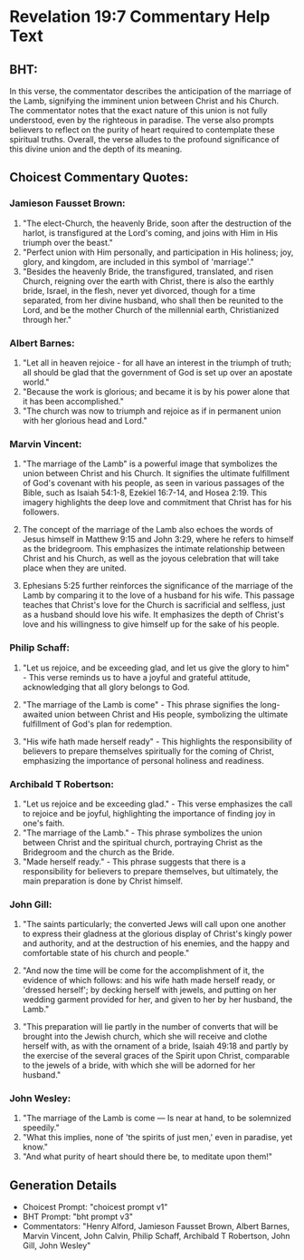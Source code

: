 # Revelation 19:7 Commentary Help Text

## BHT:
In this verse, the commentator describes the anticipation of the marriage of the Lamb, signifying the imminent union between Christ and his Church. The commentator notes that the exact nature of this union is not fully understood, even by the righteous in paradise. The verse also prompts believers to reflect on the purity of heart required to contemplate these spiritual truths. Overall, the verse alludes to the profound significance of this divine union and the depth of its meaning.

## Choicest Commentary Quotes:
### Jamieson Fausset Brown:
1. "The elect-Church, the heavenly Bride, soon after the destruction of the harlot, is transfigured at the Lord's coming, and joins with Him in His triumph over the beast."
2. "Perfect union with Him personally, and participation in His holiness; joy, glory, and kingdom, are included in this symbol of 'marriage'."
3. "Besides the heavenly Bride, the transfigured, translated, and risen Church, reigning over the earth with Christ, there is also the earthly bride, Israel, in the flesh, never yet divorced, though for a time separated, from her divine husband, who shall then be reunited to the Lord, and be the mother Church of the millennial earth, Christianized through her."

### Albert Barnes:
1. "Let all in heaven rejoice - for all have an interest in the triumph of truth; all should be glad that the government of God is set up over an apostate world." 
2. "Because the work is glorious; and became it is by his power alone that it has been accomplished." 
3. "The church was now to triumph and rejoice as if in permanent union with her glorious head and Lord."

### Marvin Vincent:
1. "The marriage of the Lamb" is a powerful image that symbolizes the union between Christ and his Church. It signifies the ultimate fulfillment of God's covenant with his people, as seen in various passages of the Bible, such as Isaiah 54:1-8, Ezekiel 16:7-14, and Hosea 2:19. This imagery highlights the deep love and commitment that Christ has for his followers. 

2. The concept of the marriage of the Lamb also echoes the words of Jesus himself in Matthew 9:15 and John 3:29, where he refers to himself as the bridegroom. This emphasizes the intimate relationship between Christ and his Church, as well as the joyous celebration that will take place when they are united.

3. Ephesians 5:25 further reinforces the significance of the marriage of the Lamb by comparing it to the love of a husband for his wife. This passage teaches that Christ's love for the Church is sacrificial and selfless, just as a husband should love his wife. It emphasizes the depth of Christ's love and his willingness to give himself up for the sake of his people.

### Philip Schaff:
1. "Let us rejoice, and be exceeding glad, and let us give the glory to him" - This verse reminds us to have a joyful and grateful attitude, acknowledging that all glory belongs to God. 

2. "The marriage of the Lamb is come" - This phrase signifies the long-awaited union between Christ and His people, symbolizing the ultimate fulfillment of God's plan for redemption. 

3. "His wife hath made herself ready" - This highlights the responsibility of believers to prepare themselves spiritually for the coming of Christ, emphasizing the importance of personal holiness and readiness.

### Archibald T Robertson:
1. "Let us rejoice and be exceeding glad." - This verse emphasizes the call to rejoice and be joyful, highlighting the importance of finding joy in one's faith.
2. "The marriage of the Lamb." - This phrase symbolizes the union between Christ and the spiritual church, portraying Christ as the Bridegroom and the church as the Bride.
3. "Made herself ready." - This phrase suggests that there is a responsibility for believers to prepare themselves, but ultimately, the main preparation is done by Christ himself.

### John Gill:
1. "The saints particularly; the converted Jews will call upon one another to express their gladness at the glorious display of Christ's kingly power and authority, and at the destruction of his enemies, and the happy and comfortable state of his church and people." 

2. "And now the time will be come for the accomplishment of it, the evidence of which follows: and his wife hath made herself ready, or 'dressed herself'; by decking herself with jewels, and putting on her wedding garment provided for her, and given to her by her husband, the Lamb." 

3. "This preparation will lie partly in the number of converts that will be brought into the Jewish church, which she will receive and clothe herself with, as with the ornament of a bride, Isaiah 49:18 and partly by the exercise of the several graces of the Spirit upon Christ, comparable to the jewels of a bride, with which she will be adorned for her husband."

### John Wesley:
1. "The marriage of the Lamb is come — Is near at hand, to be solemnized speedily."
2. "What this implies, none of 'the spirits of just men,' even in paradise, yet know."
3. "And what purity of heart should there be, to meditate upon them!"


## Generation Details
- Choicest Prompt: "choicest prompt v1"
- BHT Prompt: "bht prompt v3"
- Commentators: "Henry Alford, Jamieson Fausset Brown, Albert Barnes, Marvin Vincent, John Calvin, Philip Schaff, Archibald T Robertson, John Gill, John Wesley"
